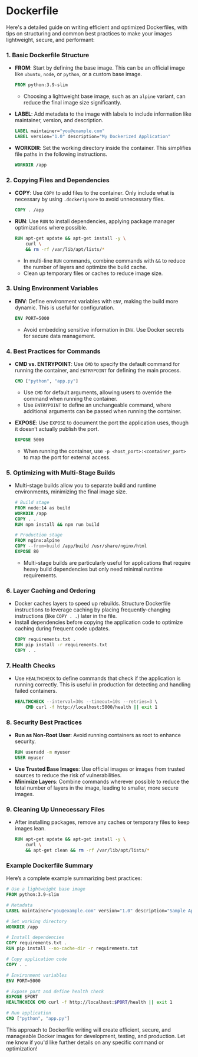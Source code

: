 <h1>Dockerfile</h1>

Here's a detailed guide on writing efficient and optimized Dockerfiles, with tips on structuring and common best practices to make your images lightweight, secure, and performant:

### 1. **Basic Dockerfile Structure**
   - **FROM**: Start by defining the base image. This can be an official image like `ubuntu`, `node`, or `python`, or a custom base image.
      ```Dockerfile
      FROM python:3.9-slim
      ```
      - Choosing a lightweight base image, such as an `alpine` variant, can reduce the final image size significantly.
   
   - **LABEL**: Add metadata to the image with labels to include information like maintainer, version, and description.
      ```Dockerfile
      LABEL maintainer="you@example.com"
      LABEL version="1.0" description="My Dockerized Application"
      ```

   - **WORKDIR**: Set the working directory inside the container. This simplifies file paths in the following instructions.
      ```Dockerfile
      WORKDIR /app
      ```

### 2. **Copying Files and Dependencies**
   - **COPY**: Use `COPY` to add files to the container. Only include what is necessary by using `.dockerignore` to avoid unnecessary files.
      ```Dockerfile
      COPY . /app
      ```
   - **RUN**: Use `RUN` to install dependencies, applying package manager optimizations where possible.
      ```Dockerfile
      RUN apt-get update && apt-get install -y \
          curl \
          && rm -rf /var/lib/apt/lists/*
      ```
      - In multi-line `RUN` commands, combine commands with `&&` to reduce the number of layers and optimize the build cache.
      - Clean up temporary files or caches to reduce image size.

### 3. **Using Environment Variables**
   - **ENV**: Define environment variables with `ENV`, making the build more dynamic. This is useful for configuration.
      ```Dockerfile
      ENV PORT=5000
      ```
      - Avoid embedding sensitive information in `ENV`. Use Docker secrets for secure data management.

### 4. **Best Practices for Commands**
   - **CMD vs. ENTRYPOINT**: Use `CMD` to specify the default command for running the container, and `ENTRYPOINT` for defining the main process.
      ```Dockerfile
      CMD ["python", "app.py"]
      ```
      - Use `CMD` for default arguments, allowing users to override the command when running the container.
      - Use `ENTRYPOINT` to define an unchangeable command, where additional arguments can be passed when running the container.
   
   - **EXPOSE**: Use `EXPOSE` to document the port the application uses, though it doesn’t actually publish the port.
      ```Dockerfile
      EXPOSE 5000
      ```
      - When running the container, use `-p <host_port>:<container_port>` to map the port for external access.

### 5. **Optimizing with Multi-Stage Builds**
   - Multi-stage builds allow you to separate build and runtime environments, minimizing the final image size.
      ```Dockerfile
      # Build stage
      FROM node:14 as build
      WORKDIR /app
      COPY . .
      RUN npm install && npm run build

      # Production stage
      FROM nginx:alpine
      COPY --from=build /app/build /usr/share/nginx/html
      EXPOSE 80
      ```
      - Multi-stage builds are particularly useful for applications that require heavy build dependencies but only need minimal runtime requirements.

### 6. **Layer Caching and Ordering**
   - Docker caches layers to speed up rebuilds. Structure Dockerfile instructions to leverage caching by placing frequently-changing instructions (like `COPY . .`) later in the file.
   - Install dependencies before copying the application code to optimize caching during frequent code updates.
      ```Dockerfile
      COPY requirements.txt .
      RUN pip install -r requirements.txt
      COPY . .
      ```

### 7. **Health Checks**
   - Use `HEALTHCHECK` to define commands that check if the application is running correctly. This is useful in production for detecting and handling failed containers.
      ```Dockerfile
      HEALTHCHECK --interval=30s --timeout=10s --retries=3 \
          CMD curl -f http://localhost:5000/health || exit 1
      ```

### 8. **Security Best Practices**
   - **Run as Non-Root User**: Avoid running containers as root to enhance security.
      ```Dockerfile
      RUN useradd -m myuser
      USER myuser
      ```
   - **Use Trusted Base Images**: Use official images or images from trusted sources to reduce the risk of vulnerabilities.
   - **Minimize Layers**: Combine commands wherever possible to reduce the total number of layers in the image, leading to smaller, more secure images.

### 9. **Cleaning Up Unnecessary Files**
   - After installing packages, remove any caches or temporary files to keep images lean.
      ```Dockerfile
      RUN apt-get update && apt-get install -y \
          curl \
          && apt-get clean && rm -rf /var/lib/apt/lists/*
      ```

### Example Dockerfile Summary
Here’s a complete example summarizing best practices:
```Dockerfile
# Use a lightweight base image
FROM python:3.9-slim

# Metadata
LABEL maintainer="you@example.com" version="1.0" description="Sample Application"

# Set working directory
WORKDIR /app

# Install dependencies
COPY requirements.txt .
RUN pip install --no-cache-dir -r requirements.txt

# Copy application code
COPY . .

# Environment variables
ENV PORT=5000

# Expose port and define health check
EXPOSE $PORT
HEALTHCHECK CMD curl -f http://localhost:$PORT/health || exit 1

# Run application
CMD ["python", "app.py"]
```

This approach to Dockerfile writing will create efficient, secure, and manageable Docker images for development, testing, and production. Let me know if you'd like further details on any specific command or optimization!
